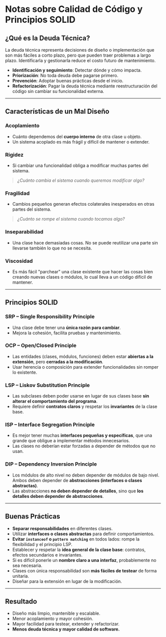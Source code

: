 # Notas sobre Calidad de Código y Principios SOLID

## ¿Qué es la Deuda Técnica?

La deuda técnica representa decisiones de diseño o implementación que son más fáciles a corto plazo, pero que pueden traer problemas a largo plazo. Identificarla y gestionarla reduce el costo futuro de mantenimiento.

- **Identificación y seguimiento**: Detectar dónde y cómo impacta.
- **Priorización**: No toda deuda debe pagarse primero.
- **Prevención**: Adoptar buenas prácticas desde el inicio.
- **Refactorización**: Pagar la deuda técnica mediante reestructuración del código sin cambiar su funcionalidad externa.

---

## Características de un Mal Diseño

### Acoplamiento
- Cuánto dependemos del **cuerpo interno** de otra clase u objeto.
- Un sistema acoplado es más frágil y difícil de mantener o extender.

### Rigidez
- Si cambiar una funcionalidad obliga a modificar muchas partes del sistema.
> _¿Cuánto cambia el sistema cuando queremos modificar algo?_

### Fragilidad
- Cambios pequeños generan efectos colaterales inesperados en otras partes del sistema.
> _¿Cuánto se rompe el sistema cuando tocamos algo?_

### Inseparabilidad
- Una clase hace demasiadas cosas. No se puede reutilizar una parte sin llevarse también lo que no se necesita.

### Viscosidad
- Es más fácil "parchear" una clase existente que hacer las cosas bien creando nuevas clases o módulos, lo cual lleva a un código difícil de mantener.

---

## Principios SOLID

### SRP – Single Responsibility Principle
- Una clase debe tener una **única razón para cambiar**.
- Mejora la cohesión, facilita pruebas y mantenimiento.

### OCP – Open/Closed Principle
- Las entidades (clases, módulos, funciones) deben estar **abiertas a la extensión**, pero **cerradas a la modificación**.
- Usar herencia o composición para extender funcionalidades sin romper lo existente.

### LSP – Liskov Substitution Principle
- Las subclases deben poder usarse en lugar de sus clases base **sin alterar el comportamiento del programa**.
- Requiere definir **contratos claros** y respetar los **invariantes** de la clase base.

### ISP – Interface Segregation Principle
- Es mejor tener muchas **interfaces pequeñas y específicas**, que una grande que obligue a implementar métodos innecesarios.
- Las clases no deberían estar forzadas a depender de métodos que no usan.

### DIP – Dependency Inversion Principle
- Los módulos de alto nivel no deben depender de módulos de bajo nivel.  
  Ambos deben depender de **abstracciones (interfaces o clases abstractas)**.
- Las abstracciones **no deben depender de detalles**, sino que **los detalles deben depender de abstracciones**.

---

## Buenas Prácticas

- **Separar responsabilidades** en diferentes clases.
- Utilizar **interfaces o clases abstractas** para definir comportamientos.
- **Evitar `instanceof` o `pattern matching`** en todos lados: rompe la flexibilidad y el principio LSP.
- Establecer y respetar la **idea general de la clase base**: contratos, efectos secundarios e invariantes.
- Si es difícil ponerle un **nombre claro a una interfaz**, probablemente no sea necesaria.
- Clases con única responsabilidad son **más fáciles de testear** de forma unitaria.
- Diseñar para la extensión en lugar de la modificación.

---

## Resultado

- Diseño más limpio, mantenible y escalable.
- Menor acoplamiento y mayor cohesión.
- Mayor facilidad para testear, extender y refactorizar.
- **Menos deuda técnica y mayor calidad de software.**
